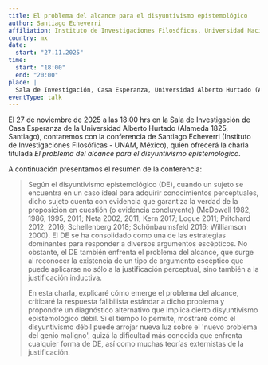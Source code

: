 ```yaml
---
title: El problema del alcance para el disyuntivismo epistemológico
author: Santiago Echeverri
affiliation: Instituto de Investigaciones Filosóficas, Universidad Nacional Autónoma de México
country: mx
date: 
  start: "27.11.2025"
time:
  start: "18:00"
  end: "20:00"
place: |
  Sala de Investigación, Casa Esperanza, Universidad Alberto Hurtado (Alameda 1825, Santiago)
eventType: talk
---
```


El 27 de noviembre de 2025 a las 18:00 hrs en la Sala de Investigación de Casa Esperanza de la Universidad Alberto Hurtado (Alameda 1825, Santiago), contaremos con la conferencia de Santiago Echeverri (Instituto de Investigaciones Filosóficas - UNAM, México), quien ofrecerá la charla titulada _El problema del alcance para el disyuntivismo epistemológico_.

A continuación presentamos el resumen de la conferencia:

> Según el disyuntivismo epistemológico (DE), cuando un sujeto se encuentra en un caso ideal para adquirir conocimientos perceptuales, dicho sujeto cuenta con evidencia que garantiza la verdad de la proposición en cuestión (o evidencia concluyente) (McDowell 1982, 1986, 1995, 2011; Neta 2002, 2011; Kern 2017; Logue 2011; Pritchard 2012, 2016; Schellenberg 2018; Schönbaumsfeld 2016; Williamson 2000). El DE se ha consolidado como una de las estrategias dominantes para responder a diversos argumentos escépticos. No obstante, el DE también enfrenta el problema del alcance, que surge al reconocer la existencia de un tipo de argumento escéptico que puede aplicarse no sólo a la justificación perceptual, sino también a la justificación inductiva. 
>
> En esta charla, explicaré cómo emerge el problema del alcance, criticaré la respuesta falibilista estándar a dicho problema y propondré un diagnóstico alternativo que implica cierto disyuntivismo epistemológico débil. Si el tiempo lo permite, mostraré cómo el disyuntivismo débil puede arrojar nueva luz sobre el 'nuevo problema del genio maligno', quizá la dificultad más conocida que enfrenta cualquier forma de DE, así como muchas teorías externistas de la justificación.